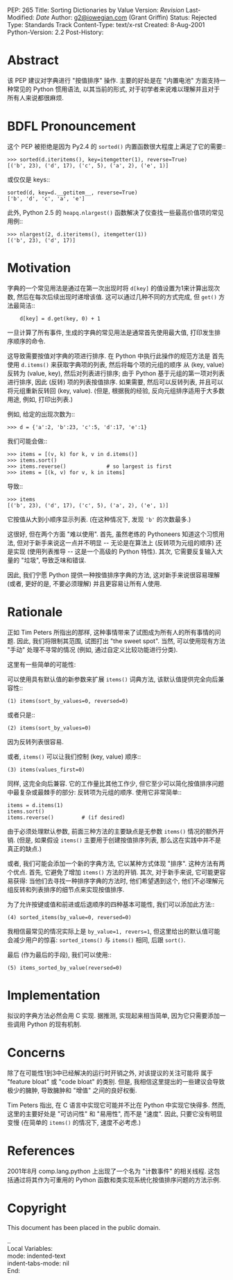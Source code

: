 
PEP: 265
Title: Sorting Dictionaries by Value
Version: $Revision$
Last-Modified: $Date$
Author: g2@iowegian.com (Grant Griffin)
Status: Rejected
Type: Standards Track
Content-Type: text/x-rst
Created: 8-Aug-2001
Python-Version: 2.2
Post-History:


Abstract
========

该 PEP 建议对字典进行 "按值排序" 操作.
主要的好处是在 "内置电池" 方面支持一种常见的 Python 惯用语法,
以其当前的形式, 对于初学者来说难以理解并且对于所有人来说都很麻烦.


BDFL Pronouncement
==================

这个 PEP 被拒绝是因为 Py2.4 的 ``sorted()`` 内置函数很大程度上满足了它的需要::

    >>> sorted(d.iteritems(), key=itemgetter(1), reverse=True)
    [('b', 23), ('d', 17), ('c', 5), ('a', 2), ('e', 1)]

或仅仅是 keys::

    sorted(d, key=d.__getitem__, reverse=True)
    ['b', 'd', 'c', 'a', 'e']

此外, Python 2.5 的 ``heapq.nlargest()`` 函数解决了仅查找一些最高价值项的常见用例::

    >>> nlargest(2, d.iteritems(), itemgetter(1))
    [('b', 23), ('d', 17)]


Motivation
==========

字典的一个常见用法是通过在第一次出现时将 ``d[key]`` 的值设置为1来计算出现次数,
然后在每次后续出现时递增该值. 这可以通过几种不同的方式完成, 但 ``get()`` 方法最简洁::

        d[key] = d.get(key, 0) + 1

一旦计算了所有事件, 生成的字典的常见用法是通常首先使用最大值, 打印发生排序顺序的命令.

这导致需要按值对字典的项进行排序. 在 Python 中执行此操作的规范方法是
首先使用 ``d.items()`` 来获取字典项的列表, 然后将每个项的元组的顺序
从 (key, value) 反转为 (value, key), 然后对列表进行排序;
由于 Python 基于元组的第一项对列表进行排序, 因此 (反转) 项的列表按值排序.
如果需要, 然后可以反转列表, 并且可以将元组重新反转回 (key, value).
(但是, 根据我的经验, 反向元组排序适用于大多数用途, 例如, 打印出列表.)

例如, 给定的出现次数为::

    >>> d = {'a':2, 'b':23, 'c':5, 'd':17, 'e':1}

我们可能会做::

    >>> items = [(v, k) for k, v in d.items()]
    >>> items.sort()
    >>> items.reverse()             # so largest is first
    >>> items = [(k, v) for v, k in items]

导致::

    >>> items
    [('b', 23), ('d', 17), ('c', 5), ('a', 2), ('e', 1)]

它按值从大到小顺序显示列表. (在这种情况下, 发现 ``'b'`` 的次数最多.)

这很好, 但在两个方面 "难以使用". 首先, 虽然老练的 Pythoneers 知道这个习惯用法,
但对于新手来说这一点并不明显 -- 无论是在算法上 (反转项为元组的顺序)
还是实现 (使用列表推导 -- 这是一个高级的 Python 特性).
其次, 它需要反复输入大量的 "垃圾", 导致乏味和错误.

因此, 我们宁愿 Python 提供一种按值排序字典的方法, 这对新手来说很容易理解
(或者, 更好的是, 不要必须理解) 并且更容易让所有人使用.


Rationale
=========

正如 Tim Peters 所指出的那样, 这种事情带来了试图成为所有人的所有事情的问题.
因此, 我们将限制其范围, 试图打出 "the sweet spot". 当然,
可以使用现有方法 "手动" 处理不寻常的情况 (例如, 通过自定义比较功能进行分类).

这里有一些简单的可能性:

可以使用具有默认值的新参数来扩展 ``items()`` 词典方法,
该默认值提供完全向后兼容性::

    (1) items(sort_by_values=0, reversed=0)

或者只是::

    (2) items(sort_by_values=0)

因为反转列表很容易.

或者, ``items()`` 可以让我们控制 (key, value) 顺序::

    (3) items(values_first=0)

同样, 这完全向后兼容. 它的工作量比其他工作少,
但它至少可以简化按值排序问题中最复杂或最棘手的部分:
反转项为元组的顺序. 使用它非常简单::

    items = d.items(1)
    items.sort()
    items.reverse()         # (if desired)

由于必须处理默认参数, 前面三种方法的主要缺点是无参数 ``items()`` 情况的额外开销.
(但是, 如果假设 ``items()`` 主要用于创建按值排序列表, 那么这在实践中并不是真正的缺点.)

或者, 我们可能会添加一个新的字典方法, 它以某种方式体现 "排序". 这种方法有两个优点.
首先, 它避免了增加 ``items()`` 方法的开销. 其次, 对于新手来说, 它可能更容易获得:
当他们去寻找一种排序字典的方法时, 他们希望遇到这个,
他们不必理解元组反转和列表排序的细节点来实现按值排序.

为了允许按键或值和前进或后退顺序的四种基本可能性, 我们可以添加此方法::

    (4) sorted_items(by_value=0, reversed=0)

我相信最常见的情况实际上是 ``by_value=1, revers=1``,
但这里给出的默认值可能会减少用户的惊喜:
``sorted_items()`` 与 ``items()`` 相同, 后跟 ``sort()``.

最后 (作为最后的手段), 我们可以使用::

    (5) items_sorted_by_value(reversed=0)


Implementation
==============

拟议的字典方法必然会用 C 实现. 据推测, 实现起来相当简单,
因为它只需要添加一些调用 Python 的现有机制.


Concerns
========

除了在可能性1到3中已经解决的运行时开销之外, 对该提议的关注可能将
属于 "feature bloat" 或 "code bloat" 的类别. 但是,
我相信这里提出的一些建议会导致极少的臃肿, 导致臃肿和 "增值" 之间的良好权衡.

Tim Peters 指出, 在 C 语言中实现它可能并不比在 Python 中实现它快得多. 然而,
这里的主要好处是 "可访问性" 和 "易用性", 而不是 "速度". 因此, 只要它没有明显变慢
(在简单的 ``items()`` 的情况下, 速度不必考虑.)


References
==========

2001年8月 comp.lang.python 上出现了一个名为 "计数事件" 的相关线程.
这包括通过将其作为可重用的 Python 函数和类实现系统化按值排序问题的方法示例.


Copyright
=========

This document has been placed in the public domain.



..  
  Local Variables:  
  mode: indented-text  
  indent-tabs-mode: nil  
  End:  


